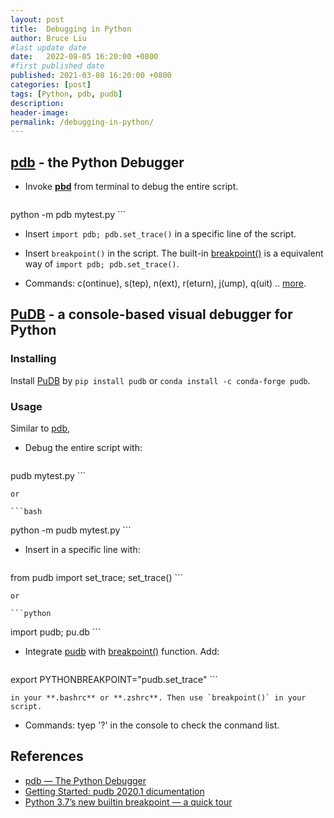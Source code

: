 ```yaml
---
layout: post
title:  Debugging in Python
author: Bruce Liu
#last update date
date:   2022-08-05 16:20:00 +0800
#first published date
published: 2021-03-08 16:20:00 +0800
categories: [post]
tags: [Python, pdb, pudb]
description: 
header-image: 
permalink: /debugging-in-python/
---
```


<!--the above is the excerpt-->
<!--more-->
<!--the following is the text-->

## [pdb] - the Python Debugger

- Invoke **[pbd](https://docs.python.org/3/library/pdb.html)** from terminal to debug the entire script.

    ```bash
python -m pdb mytest.py
    ```

- Insert `import pdb; pdb.set_trace()` in a specific line of the script.

- Insert `breakpoint()` in the script. The built-in [breakpoint()] is a equivalent way of `import pdb; pdb.set_trace()`.

- Commands: c(ontinue), s(tep), n(ext), r(eturn), j(ump), q(uit) .. [more](https://docs.python.org/3/library/pdb.html#debugger-commands).

## [PuDB] - a console-based visual debugger for Python

### Installing

Install [PuDB] by `pip install pudb` or `conda install -c conda-forge pudb`.

### Usage

Similar to [pdb],

- Debug the entire script with:

    ```bash
pudb mytest.py
    ```

    or

    ```bash
python -m pudb mytest.py
    ```

- Insert in a specific line with:

    ```python
from pudb import set_trace; set_trace()
    ```

    or

    ```python
import pudb; pu.db
    ```

- Integrate [pudb] with [breakpoint()] function. Add:

    ```bash
export PYTHONBREAKPOINT="pudb.set_trace"
    ```

    in your **.bashrc** or **.zshrc**. Then use `breakpoint()` in your script.

- Commands: tyep '?' in the console to check the conmand list.


## References

- [pdb — The Python Debugger](https://docs.python.org/3/library/pdb.html)
- [Getting Started: pudb 2020.1 dicumentation](https://documen.tician.de/pudb/starting.html)
- [Python 3.7’s new builtin breakpoint — a quick tour](https://hackernoon.com/python-3-7s-new-builtin-breakpoint-a-quick-tour-4f1aebc444c)

<!--links-->
[pdb]: https://docs.python.org/3/library/pdb.html
[breakpoint()]: https://docs.python.org/3/library/functions.html#breakpoint
[PuDB]: https://documen.tician.de/pudb/index.html

